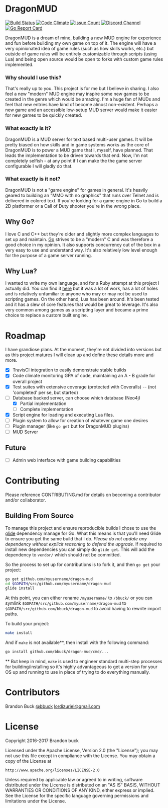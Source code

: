 # DragonMUD

[![Build Status](https://travis-ci.org/bbuck/dragon-mud.svg?branch=develop)](https://travis-ci.org/bbuck/dragon-mud)
[![Code Climate](https://codeclimate.com/github/bbuck/dragon-mud/badges/gpa.svg)](https://codeclimate.com/github/bbuck/dragon-mud)
[![Issue Count](https://codeclimate.com/github/bbuck/dragon-mud/badges/issue_count.svg)](https://codeclimate.com/github/bbuck/dragon-mud)
[![Discord Channel](https://img.shields.io/badge/discord-DragonMUD-blue.svg?style=flat)](https://discordapp.com/channels/141274099262423040/141274099262423040)
[![Go Report Card](https://goreportcard.com/badge/github.com/bbuck/dragon-mud)](https://goreportcard.com/report/github.com/bbuck/dragon-mud)

DragonMUD is a dream of mine, building a new MUD engine for experience and fun
before building my own game on top of it. The engine will have a very opinionated
idea of game rules (such as how skills works, etc.) but outside of game rules
will be entirely customizable through scripts (using Lua) and being open source
would be open to forks with custom game rules implemented.

### Why should I use this?

That's really up to you. This project is for me but I believe in sharing. I
also feel a new "modern" MUD engine may inspire some new games to be created
in the genre which would be amazing. I'm a huge fan of MUDs and feel that new
entries have kind of become almost non-existent. Perhaps a new game and an
accessible low-setup MUD server would make it easier for new games to be quickly
created.

### What exactly is it?

DragonMUD is a MUD server for text based multi-user games. It will be pretty
biased on how skills and in game systems works as the core of DragonMUD is to
power a MUD game that I, myself, have planned. That leads the implementation to
be driven towards that end. Now, I'm not completely selfish - at any point if I
can make the the game server configurable I will gladly do that.

### What exactly is it not?

DragonMUD is not a "game engine" for games in general. It's heavily geared to
building an "MMO with no graphics" that runs over Telnet and is delivered in
colored text. If you're looking for a game engine in Go to build a 2D platformer
or a Call of Duty shooter you're in the wrong place.

## Why Go?

I love C and C++ but they're older and slightly more complex languages to set
up and maintain. [Go](https://golang.org/) strives to be a "modern" C and was
therefore a good choice in my opinion. It also supports concurrency out of the
box in a very easy to use and understand way. It's also relatively low level
enough for the purpose of a game server running.

## Why Lua?

I wanted to write my own language, and for a Ruby attempt at this project I
actually did. You can find it [here](https://github.com/bbuck/eleetscript) but
it was a lot of work, has a lot of holes and is relatively unfamiliar to anyone
who may or may not be used to scripting games. On the other hand, Lua has been
around. It's been tested and it has a slew of core features that would be
great to leverage. It's also very common among games as a scripting layer and
became a prime choice to replace a custom built engine.

# Roadmap

I have grandiose plans. At the moment, they're not divided into versions but as
this project matures I will clean up and define these details more and more.

 - [x] TravisCI integration to easily demonstrate stable builds
 - [x] Code climate monitoring GPA of code, maintaining an A - B grade for overall
   project
 - [x] Test suites with extensive coverage (protected with Coveralls) -- (not
   'completed' per se, but started)
 - [ ] Database backed server, can choose which database (Neo4j)
   - [x] Partial implementation
   - [ ] Complete implementation
 - [x] Script engine for loading and executing Lua files.
 - [ ] Plugin system to allow for creation of whatever game one desires
 - [ ] Plugin manager (like `go get` but for DragonMUD plugins)
 - [ ] MUD Server

## Future

 - [ ] Admin web interface with game building capabilities

# Contributing

Please reference CONTRIBUTING.md for details on becoming a contributor and/or
collaborator.

## Building From Source

To manage this project and ensure reproducible builds I chose to use the [glide](https://github.com/Masterminds/glide)
dependency manage for Go. What this means is that you'll need Glide to ensure
you get the same build that I do. *Please do not update any dependency without
explicit reasoning to defend the upgrade.* If required to install new
dependencies you can simply do `glide get`. This will add the dependency to `vendor/`
which should not be committed.

So the process to set up for contributions is to fork it, and then `go get` your
project:

```sh
go get github.com/myusername/dragon-mud
cd $GOPATH/src/github.com/myusername/dragon-mud
glide install
```

At this point, you can either rename `/myusername/` to `/bbuck/` or you can
symlink `$GOPATH/src/github.com/myusername/dragon-mud` to `$GOPATH/src/github.com/bbuck/dragon-mud`
to avoid having to rewrite import paths.

To build your project:

```sh
make install
```

And if `make` is not available**, then install with the following command:

```sh
go install github.com/bbuck/dragon-mud/cmd/...
```

** But keep in mind, `make` is used to engineer standard multi-step processes for
building/installing so it's highly advantageous to get a version for your OS
up and running to use in place of trying to do everything manually.

# Contributors

Brandon Buck [@bbuck](https://github.com/bbuck) <lordizuriel@gmail.com>

# License

Copyright 2016-2017 Brandon buck

Licensed under the Apache License, Version 2.0 (the "License");
you may not use this file except in compliance with the License.
You may obtain a copy of the License at

    http://www.apache.org/licenses/LICENSE-2.0

Unless required by applicable law or agreed to in writing, software
distributed under the License is distributed on an "AS IS" BASIS,
WITHOUT WARRANTIES OR CONDITIONS OF ANY KIND, either express or implied.
See the License for the specific language governing permissions and
limitations under the License.
